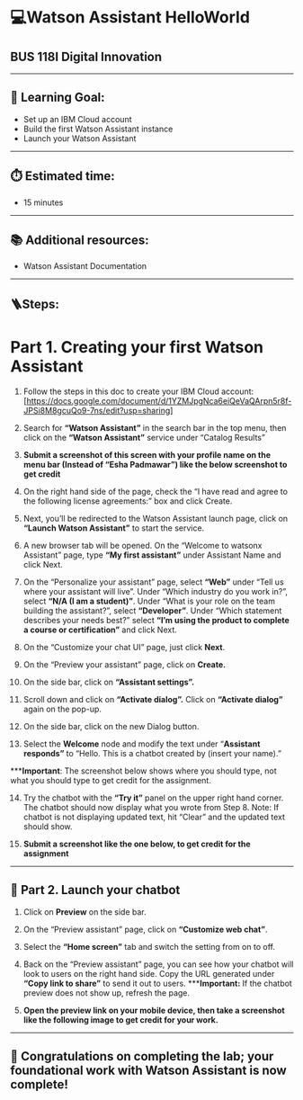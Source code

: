 # 💻Watson Assistant HelloWorld 
## BUS 118I Digital Innovation

---

## 🎯 Learning Goal: 
- Set up an IBM Cloud account
- Build the first Watson Assistant instance
- Launch your Watson Assistant

---

## ⏱️ Estimated time: 
- 15 minutes

---

## 📚 Additional resources:
- Watson Assistant Documentation

---

## 🪜Steps:

# Part 1. Creating your first Watson Assistant
1. Follow the steps in this doc to create your IBM Cloud account: [https://docs.google.com/document/d/1YZMJpgNca6eiQeVaQArpn5r8f-JPSi8M8gcuQo9-7ns/edit?usp=sharing]
2. Search for **“Watson Assistant”** in the search bar in the top menu, then click on the **“Watson Assistant”** service under “Catalog Results”
3. **Submit a screenshot of this screen with your profile name on the menu bar (Instead of “Esha Padmawar”) like the below screenshot to get credit**

4. On the right hand side of the page, check the “I have read and agree to the following license agreements:” box and click Create. 

5. Next, you’ll be redirected to the Watson Assistant launch page, click on **“Launch Watson Assistant”** to start the service. 

6. A new browser tab will be opened. On the “Welcome to watsonx Assistant” page, type **“My first assistant”** under Assistant Name and click Next.

7. On the “Personalize your assistant” page, select **“Web”** under “Tell us where your assistant will live”. Under “Which industry do you work in?”, select **“N/A (I am a student)”**. Under “What is your role on the team building the assistant?”, select **“Developer”**. Under “Which statement describes your needs best?” select **“I’m using the product to complete a course or certification”** and click Next.

8. On the “Customize your chat UI” page, just click **Next**. 


9. On the “Preview your assistant” page, click on **Create.**


10. On the side bar, click on **“Assistant settings”.**


11. Scroll down and click on **“Activate dialog”.** Click on **“Activate dialog”** again on the pop-up.

12. On the side bar, click on the new Dialog button.


13. Select the **Welcome** node and modify the text under “**Assistant responds”** to “Hello. This is a chatbot created by (insert your name).” 

*****Important**: The screenshot below shows where you should type, not what you should type to get credit for the assignment.


14. Try the chatbot with the **“Try it”** panel on the upper right hand corner. The chatbot should now display what you wrote from Step 8. Note: If chatbot is not displaying updated text, hit “Clear” and the updated text should show. 

15. **Submit a screenshot like the one below, to get credit for the assignment**

---


## 🚀 Part 2. Launch your chatbot

1. Click on **Preview** on the side bar. 

2. On the “Preview assistant” page, click on **“Customize web chat”**.

3. Select the **“Home screen”** tab and switch the setting from on to off. 

4. Back on the “Preview assistant” page, you can see how your chatbot will look to users on the right hand side. Copy the URL generated under **“Copy link to share”** to send it out to users. 
*****Important:** If the chatbot preview does not show up, refresh the page.


5. **Open the preview link on your mobile device, then take a screenshot like the following image to get credit for your work.**


---

## 🎉 Congratulations on completing the lab; your foundational work with Watson Assistant is now complete!

  
